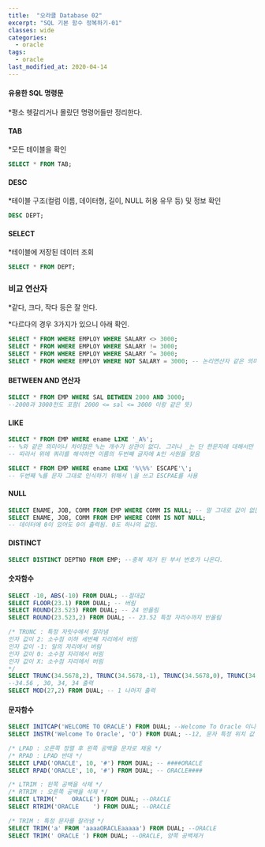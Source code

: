 ```yaml
---
title:  "오라클 Database 02"
excerpt: "SQL 기본 함수 정복하기-01"
classes: wide
categories:
  - oracle
tags:
  - oracle
last_modified_at: 2020-04-14
---
```


#### 유용한 SQL 명령문

*평소 헷갈리거나 몰랐던 명령어들만 정리한다.



#### TAB

*모든 테이블을 확인

```sql
SELECT * FROM TAB;
```

 #### DESC

*테이블 구조(컬럼 이름, 데이터형, 길이, NULL 허용 유무 등) 및 정보 확인

```sql
DESC DEPT;
```

#### SELECT

*테이블에 저장된 데이터 조회

```sql
SELECT * FROM DEPT;
```



### 비교 연산자

*같다, 크다, 작다 등은 잘 안다.

*다르다의 경우 3가지가 있으니 아래 확인.

```sql
SELECT * FROM WHERE EMPLOY WHERE SALARY <> 3000;
SELECT * FROM WHERE EMPLOY WHERE SALARY != 3000;
SELECT * FROM WHERE EMPLOY WHERE SALARY ^= 3000;
SELECT * FROM WHERE EMPLOY WHERE NOT SALARY = 3000; -- 논리연산자 같은 의미라 여기에 그냥 넣음
```

#### BETWEEN AND 연산자

```sql
SELECT * FROM EMP WHERE SAL BETWEEN 2000 AND 3000;
--2000과 3000천도 포함( 2000 <= sal <= 3000 이랑 같은 뜻)
```

 

#### LIKE

```sql
SELECT * FROM EMP WHERE ename LIKE '_A%';
-- %와 같은 의미이나 차이점은 %는 개수가 상관이 없다. 그러나 _는 단 한문자에 대해서만 와일드 카드
-- 따라서 위에 쿼리를 해석하면 이름의 두번째 글자에 A인 사원을 찾음

SELECT * FROM EMP WHERE ename LIKE '%\%%' ESCAPE'\';
-- 두번째 %를 문자 그대로 인식하기 위해서 \을 쓰고 ESCPAE를 사용
```

 

#### NULL

```sql
SELECT ENAME, JOB, COMM FROM EMP WHERE COMM IS NULL; -- 말 그대로 값이 없는 것들이 나옴
SELECT ENAME, JOB, COMM FROM EMP WHERE COMM IS NOT NULL;
-- 데이터에 0이 있어도 0이 출력됨. 0도 하나의 값임.
```



#### DISTINCT

```sql
SELECT DISTINCT DEPTNO FROM EMP; --중복 제거 된 부서 번호가 나온다.
```

 

#### 숫자함수

```sql
SELECT -10, ABS(-10) FROM DUAL; --절대값
SELECT FLOOR(23.1) FROM DUAL; -- 버림
SELECT ROUND(23.523) FROM DUAL; -- 24 반올림
SELECT ROUND(23.523,2) FROM DUAL; -- 23.52 특정 자리수까지 반올림

/* TRUNC : 특정 자릿수에서 잘라냄 
인자 값이 2: 소수점 이하 세번째 자리에서 버림
인자 값이 -1: 일의 자리에서 버림
인자 값이 0: 소수점 자리에서 버림
인자 값이 X: 소수점 자리에서 버림
*/
SELECT TRUNC(34.5678,2), TRUNC(34.5678,-1), TRUNC(34.5678,0), TRUNC(34.5678) FROM DUAL;
--34.56 , 30, 34, 34 출력
SELECT MOD(27,2) FROM DUAL; -- 1 나머지 출력
```

 

#### 문자함수

```sql
SELECT INITCAP('WELCOME TO ORACLE') FROM DUAL; --Welcome To Oracle 이니셜만 대문자
SELECT INSTR('Welcome To Oracle', 'O') FROM DUAL; --12, 문자 특정 위치 값

/* LPAD : 오른쪽 정렬 후 왼쪽 공백을 문자로 채움 */
/* RPAD : LPAD 반대 */
SELECT LPAD('ORACLE', 10, '#') FROM DUAL; -- ####ORACLE
SELECT RPAD('ORACLE', 10, '#') FROM DUAL; -- ORACLE####

/* LTRIM : 왼쪽 공백을 삭제 */
/* RTRIM : 오른쪽 공백을 삭제 */
SELECT LTRIM('    ORACLE') FROM DUAL; --ORACLE
SELECT RTRIM('ORACLE    ') FROM DUAL; --ORACLE

/* TRIM : 특정 문자를 잘라냄 */
SELECT TRIM('a' FROM 'aaaaORACLEaaaaa') FROM DUAL; --ORACLE
SELECT TRIM(' ORACLE ') FROM DUAL; --ORACLE, 양쪽 공백제거
```

